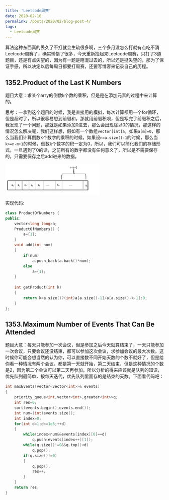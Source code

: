 ```yaml
---
title: 'Leetcode周赛'
date: 2020-02-16
permalink: /posts/2020/02/blog-post-4/
tags:
  - Leetcode周赛
---
```


算法这种东西真的丢久了不打就会生疏很多啊，三个多月没怎么打就有点吃不消Leetcode周赛了，确实懒惰了很多，今天重新捡起来Leetcode周赛，只打了3道题目，还是有点失望的，因为有一题是瞎混过去的，所以还是挺失望的，那为了保证手感，所以决定以后每周日都要打周赛，还要写博客来记录自己的历程。

1352.Product of the Last K Numbers
-----------
题目大意：求某个arry的倒数k个数的乘积，但是是在添加元素的过程中来计算的。

思考：一拿到这个题目的时候，我是直接用的模拟，每次计算都用一个for循环，但是超时了，所以很容易想到前缀和，那就用前缀积呗，但是写完了前缀积之后，我发现了一个问题，那就是如果添加0进去，那么会出现除以0的情况，那这样的情况怎么解决呢，我们这样想，假如有一个数组`vector[int]a`，如果`a[m]=0`，那么当我们计算倒数k个数字的乘积的时候，如果设`n=a.size()-1`的时候，那么当`k>=n-m+1`的时候，倒数k个数字的积一定为0，所以，我们可以简化我们的存储形式，一旦遇到了0的话，之前所有的数字都没有任何意义了，所以是不需要保存的，只需要保存之后add进来的数据。

<img src="./Images/1.png" width = "300" height = "100" alt="数组" align=center />

实现代码:

```c++
class ProductOfNumbers {
public:
    vector<long long>a;
    ProductOfNumbers() {
        a={1};
    }
    void add(int num)
    {
        if(num)
            a.push_back(a.back()*num);
        else
            a={1};
    }
    
    int getProduct(int k)
    {
        return k<a.size()?(int)a[a.size()-1]/a[a.size()-k-1]:0;
    }
};
```

1353.Maximum Number of Events That Can Be Attended
-------
题目大意：每天只能参加一次会议，但是参加之后今天就算结束了，一天只能参加一次会议，只要会议还没结束，都可以参加这次会议，求参加会议的最大次数。这时候你可能会想当然的认为你，可以直接数不同开始天数的个数不就好了，但是给你看一种情况有两个会议，都是第一天就开始，第二天结束，但是这种情况的个数是2，因为第二个会议可以第二天再参加，所以分析的得来应该就是队列的知识，优先队列最简单，按每天迭代，优先队列里面存的是结束的天数。下面看代码吧：

```c++
int maxEvents(vector<vector<int>>& events)
{
    priority_queue<int,vector<int>,greater<int>>q;
    int res=0;
    sort(events.begin(),events.end());
    int num=(int)events.size();
    int index=0;
    for(int d=1;d<=1e5;++d)
    {
        while(index<num&&events[index][0]==d)
            q.push(events[index++][1]);
        while(q.size()!=0&&q.top()<d)
            q.pop();
        if(q.size()!=0)
        {
            q.pop();
            res++;
        }
    }
    return res;
}

```